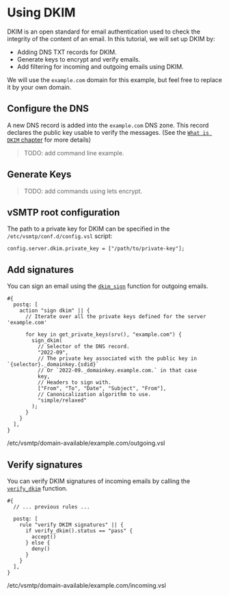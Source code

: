 # Using DKIM

DKIM is an open standard for email authentication used to check the integrity of the content of an email.
In this tutorial, we will set up DKIM by:

- Adding DNS TXT records for DKIM.
- Generate keys to encrypt and verify emails.
- Add filtering for incoming and outgoing emails using DKIM.

We will use the `example.com` domain for this example, but feel free to replace it by your own domain.

## Configure the DNS

A new DNS record is added into the `example.com` DNS zone. This record declares the public key usable to verify the messages. (See the [`What is DKIM` chapter](../../term/dkim.md) for more details)

> TODO: add command line example.

## Generate Keys

> TODO: add commands using lets encrypt.

## vSMTP root configuration

The path to a private key for DKIM can be specified in the `/etc/vsmtp/conf.d/config.vsl` script:

```rust,ignore
config.server.dkim.private_key = ["/path/to/private-key"];
```

## Add signatures

You can sign an email using the [`dkim_sign`][sign_dkim_fn_ref] function for outgoing emails.

```rust,ignore
#{
  postq: [
    action "sign dkim" || {
      // Iterate over all the private keys defined for the server 'example.com'

      for key in get_private_keys(srv(), "example.com") {
        sign_dkim(
          // Selector of the DNS record.
          "2022-09",
          // The private key associated with the public key in `{selector}._domainkey.{sdid}`
          // Or `2022-09._domainkey.example.com.` in that case
          key,
          // Headers to sign with.
          ["From", "To", "Date", "Subject", "From"],
          // Canonicalization algorithm to use.
          "simple/relaxed"
        );
      }
    }
  ],
}
```

<p class="ann"> /etc/vsmtp/domain-available/example.com/outgoing.vsl </p>

## Verify signatures

You can verify DKIM signatures of incoming emails by calling the [`verify_dkim`][verify_dkim_fn_ref] function.

```rust,ignore
#{
  // ... previous rules ...

  postq: [
    rule "verify DKIM signatures" || {
      if verify_dkim().status == "pass" {
        accept()
      } else {
        deny()
      }
    }
  ],
}
```

<p class="ann"> /etc/vsmtp/domain-available/example.com/incoming.vsl </p>

[verify_dkim_fn_ref]: ../../ref/vSL/api/fn::global::dkim.md
[sign_dkim_fn_ref]: ../../ref/vSL/api/fn::global::dkim.md
